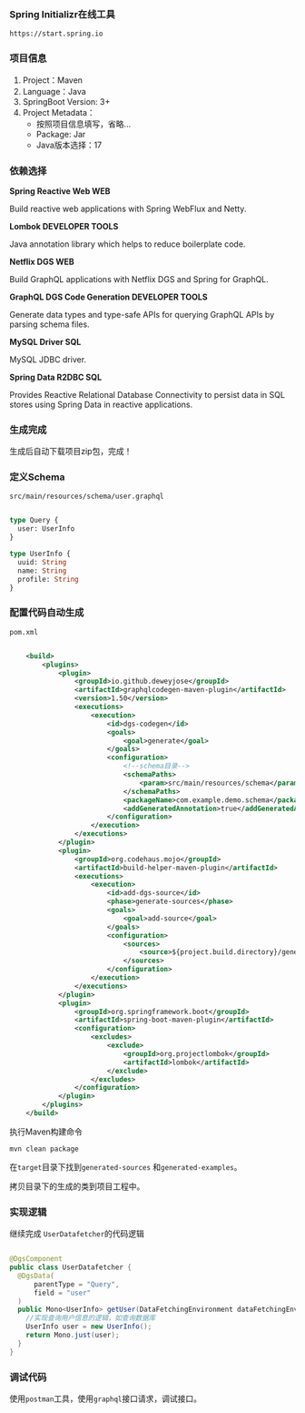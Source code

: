 ### Spring Initializr在线工具

	https://start.spring.io

### 项目信息

1. Project：Maven
2. Language：Java
3. SpringBoot Version: 3+
4. Project Metadata：
	- 按照项目信息填写，省略...
	- Package: Jar
    - Java版本选择：17

### 依赖选择

**Spring Reactive Web WEB**

Build reactive web applications with Spring WebFlux and Netty.

**Lombok DEVELOPER TOOLS**

Java annotation library which helps to reduce boilerplate code.

**Netflix DGS WEB**

Build GraphQL applications with Netflix DGS and Spring for GraphQL.

**GraphQL DGS Code Generation DEVELOPER TOOLS**

Generate data types and type-safe APIs for querying GraphQL APIs by parsing schema files.

**MySQL Driver SQL**

MySQL JDBC driver.

**Spring Data R2DBC SQL**

Provides Reactive Relational Database Connectivity to persist data in SQL stores using Spring Data in reactive applications.

### 生成完成

生成后自动下载项目zip包，完成！

### 定义Schema

	src/main/resources/schema/user.graphql

```graphql

type Query {
  user: UserInfo
}

type UserInfo {
  uuid: String
  name: String
  profile: String
}

```

### 配置代码自动生成

	pom.xml

```xml

	<build>
		<plugins>
			<plugin>
				<groupId>io.github.deweyjose</groupId>
				<artifactId>graphqlcodegen-maven-plugin</artifactId>
				<version>1.50</version>
				<executions>
					<execution>
						<id>dgs-codegen</id>
						<goals>
							<goal>generate</goal>
						</goals>
						<configuration>
							<!--schema目录-->
							<schemaPaths>
								<param>src/main/resources/schema</param>
							</schemaPaths>
							<packageName>com.example.demo.schema</packageName>
							<addGeneratedAnnotation>true</addGeneratedAnnotation>
						</configuration>
					</execution>
				</executions>
			</plugin>
			<plugin>
				<groupId>org.codehaus.mojo</groupId>
				<artifactId>build-helper-maven-plugin</artifactId>
				<executions>
					<execution>
						<id>add-dgs-source</id>
						<phase>generate-sources</phase>
						<goals>
							<goal>add-source</goal>
						</goals>
						<configuration>
							<sources>
								<source>${project.build.directory}/generated-sources</source>
							</sources>
						</configuration>
					</execution>
				</executions>
			</plugin>
			<plugin>
				<groupId>org.springframework.boot</groupId>
				<artifactId>spring-boot-maven-plugin</artifactId>
				<configuration>
					<excludes>
						<exclude>
							<groupId>org.projectlombok</groupId>
							<artifactId>lombok</artifactId>
						</exclude>
					</excludes>
				</configuration>
			</plugin>
		</plugins>
	</build>


```

执行Maven构建命令

	mvn clean package

在`target`目录下找到`generated-sources` 和`generated-examples`。

拷贝目录下的生成的类到项目工程中。

### 实现逻辑

继续完成 `UserDatafetcher`的代码逻辑

```java

@DgsComponent
public class UserDatafetcher {
  @DgsData(
      parentType = "Query",
      field = "user"
  )
  public Mono<UserInfo> getUser(DataFetchingEnvironment dataFetchingEnvironment) {
	//实现查询用户信息的逻辑，如查询数据库
	UserInfo user = new UserInfo();
    return Mono.just(user);
  }
}


```

### 调试代码

使用`postman`工具，使用`graphql`接口请求，调试接口。
